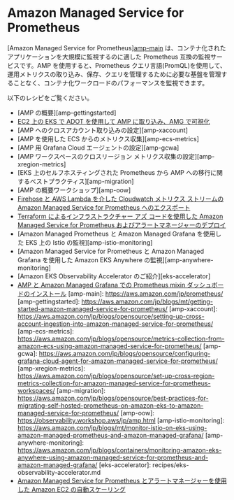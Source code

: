 # Amazon Managed Service for Prometheus

[Amazon Managed Service for Prometheus][amp-main](AMP) は、コンテナ化されたアプリケーションを大規模に監視するのに適した Prometheus 互換の監視サービスです。AMP を使用すると、Prometheus クエリ言語(PromQL)を使用して、運用メトリクスの取り込み、保存、クエリを管理するために必要な基盤を管理することなく、コンテナ化ワークロードのパフォーマンスを監視できます。

以下のレシピをご覧ください。

- [AMP の概要][amp-gettingstarted]
- [EC2 上の EKS で ADOT を使用して AMP に取り込み、AMG で可視化](recipes/ec2-eks-metrics-go-adot-ampamg.md)
- [AMP へのクロスアカウント取り込みの設定][amp-xaccount]
- [AMP を使用した ECS からのメトリクス収集][amp-ecs-metrics]
- [AMP 用 Grafana Cloud エージェントの設定][amp-gcwa]
- [AMP ワークスペースのクロスリージョン メトリクス収集の設定][amp-xregion-metrics]
- [EKS 上のセルフホスティングされた Prometheus から AMP への移行に関するベストプラクティス][amp-migration]
- [AMP の概要ワークショップ][amp-oow]
- [Firehose と AWS Lambda を介した Cloudwatch メトリクス ストリームの Amazon Managed Service for Prometheus へのエクスポート](recipes/lambda-cw-metrics-go-amp.md)
- [Terraform によるインフラストラクチャー アズ コードを使用した Amazon Managed Service for Prometheus およびアラートマネージャーのデプロイ](recipes/amp-alertmanager-terraform.md)
- [Amazon Managed Prometheus と Amazon Managed Grafana を使用した EKS 上の Istio の監視][amp-istio-monitoring]
- [Amazon Managed Service for Prometheus と Amazon Managed Grafana を使用した Amazon EKS Anywhere の監視][amp-anywhere-monitoring]
- [Amazon EKS Observability Accelerator のご紹介][eks-accelerator]
- [AMP と Amazon Managed Grafana での Prometheus mixin ダッシュボードのインストール](recipes/amp-mixin-dashboards.md)
[amp-main]: https://aws.amazon.com/jp/prometheus/
[amp-gettingstarted]: https://aws.amazon.com/jp/blogs/mt/getting-started-amazon-managed-service-for-prometheus/
[amp-xaccount]: https://aws.amazon.com/jp/blogs/opensource/setting-up-cross-account-ingestion-into-amazon-managed-service-for-prometheus/
[amp-ecs-metrics]: https://aws.amazon.com/jp/blogs/opensource/metrics-collection-from-amazon-ecs-using-amazon-managed-service-for-prometheus/
[amp-gcwa]: https://aws.amazon.com/jp/blogs/opensource/configuring-grafana-cloud-agent-for-amazon-managed-service-for-prometheus/
[amp-xregion-metrics]: https://aws.amazon.com/jp/blogs/opensource/set-up-cross-region-metrics-collection-for-amazon-managed-service-for-prometheus-workspaces/
[amp-migration]: https://aws.amazon.com/jp/blogs/opensource/best-practices-for-migrating-self-hosted-prometheus-on-amazon-eks-to-amazon-managed-service-for-prometheus/
[amp-oow]: https://observability.workshop.aws/jp/amp.html
[amp-istio-monitoring]: https://aws.amazon.com/jp/blogs/mt/monitor-istio-on-eks-using-amazon-managed-prometheus-and-amazon-managed-grafana/
[amp-anywhere-monitoring]: https://aws.amazon.com/jp/blogs/containers/monitoring-amazon-eks-anywhere-using-amazon-managed-service-for-prometheus-and-amazon-managed-grafana/
[eks-accelerator]: recipes/eks-observability-accelerator.md
- [Amazon Managed Service for Prometheus とアラートマネージャーを使用した Amazon EC2 の自動スケーリング](recipes/as-ec2-using-amp-and-alertmanager.md)

